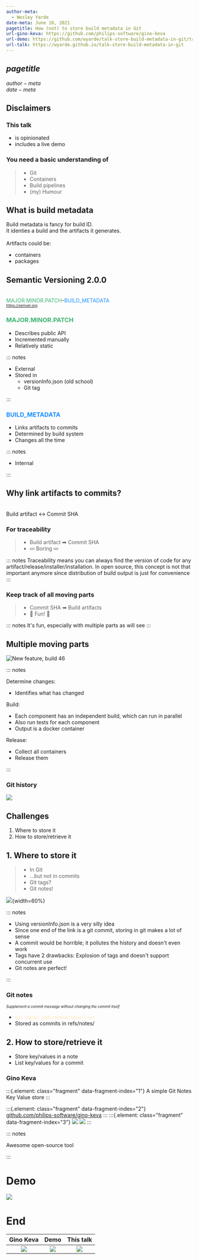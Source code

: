 ```yaml
---
author-meta:
  - Wesley Yarde
date-meta: June 10, 2021
pagetitle: How (not) to store build metadata in Git
url-gino-keva: https://github.com/philips-software/gino-keva
url-demo: https://github.com/wyarde/talk-store-build-metadata-in-git/tree/demo
url-talk: https://wyarde.github.io/talk-store-build-metadata-in-git
---
```


## $pagetitle$

$author-meta$
\
$date-meta$

## Disclaimers

### This talk

- is opinionated
- includes a live demo

### You need a basic understanding of

> - Git
> - Containers
> - Build pipelines
> - (my) Humour

## What is build metadata

Build metadata is fancy for build ID.\
It identies a build and the artifacts it generates.
\
\
Artifacts could be:

- containers
- packages

## Semantic Versioning 2.0.0

\
<span style="color:MediumSeaGreen">MAJOR.MINOR.PATCH</span>-<span style="color:DodgerBlue">BUILD_METADATA</span>\
<sub><sup>https://semver.org</sup></sub>

### <span style="color:MediumSeaGreen">MAJOR.MINOR.PATCH</span>

- Describes public API
- Incremented manually
- Relatively static

::: notes

- External
- Stored in
  - versionInfo.json (old school)
  - Git tag

:::

### <span style="color:DodgerBlue">BUILD_METADATA</span>

- Links artifacts to commits
- Determined by build system
- Changes all the time

::: notes

- Internal

:::

## Why link artifacts to commits?

\
Build artifact ↔ Commit SHA

### For traceability

> - Build artifact ➡ Commit SHA
> - 💤 Boring 💤

::: notes
Traceability means you can always find the version of code for any artifact/release/installer/installation. In open source, this concept is not that important anymore since distribution of build output is just for convenience
:::

### Keep track of all moving parts

> - Commit SHA ➡ Build artifacts
> - 🎈 Fun! 🎈

::: notes
It's fun, especially with multiple parts as will see
:::

## Multiple moving parts

![New feature, build 46](images/pipeline.png)

::: notes

Determine changes:

- Identifies what has changed

Build:

- Each component has an independent build, which can run in parallel
- Also run tests for each component
- Output is a docker container

Release:

- Collect all containers
- Release them

:::

### Git history

![](images/git_history.png)

## Challenges

1. Where to store it
2. How to store/retrieve it

## 1. Where to store it

> - In Git
> - ...but not in commits
> - Git tags?
> - Git notes!

![](images/git_history.png){width=60%}

::: notes

- Using versionInfo.json is a very silly idea
- Since one end of the link is a git commit, storing in git makes a lot of sense
- A commit would be horrible; it pollutes the history and doesn't even work
- Tags have 2 drawbacks: Explosion of tags and doesn't support concurrent use
- Git notes are perfect!

:::

### Git notes

<sub><sup>_Supplement a commit message without changing the commit itself_</sup></sub>

- <span style="color:Moccasin">`git notes add|remove|show|list`</span>
- Stored as commits in refs/notes/

## 2. How to store/retrieve it

- Store key/values in a note
- List key/values for a commit

### Gino Keva

:::{.element: class="fragment" data-fragment-index="1"}
A simple Git Notes Key Value store
:::

:::{.element: class="fragment" data-fragment-index="2"}
[github.com/philips-software/gino-keva](https://github.com/philips-software/gino-keva)
:::
:::{.element: class="fragment" data-fragment-index="3"}
![](images/wyarde.jpg)
![](images/your_face.jpg)
:::

::: notes

Awesome open-source tool

:::

# Demo

![](images/pipeline.png)

# End

|                    Gino Keva                    |                 Demo                  |               This talk               |
| :---------------------------------------------: | :-----------------------------------: | :-----------------------------------: |
| [![](images/qr_gino-keva.png)]($url-gino-keva$) | [![](images/qr_demo.png)]($url-demo$) | [![](images/qr_talk.png)]($url-talk$) |
